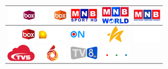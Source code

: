 | ![](https://raw.githubusercontent.com/RevGear/logo/master/Countries/MN/Asian-Box.png) | ![](https://raw.githubusercontent.com/RevGear/logo/master/Countries/MN/Dream-Box.png) | ![](https://raw.githubusercontent.com/RevGear/logo/master/Countries/MN/MNB-Sport.png) | ![](https://raw.githubusercontent.com/RevGear/logo/master/Countries/MN/MNB-World.png) | ![](https://raw.githubusercontent.com/RevGear/logo/master/Countries/MN/MNB.png) | 
|:---:|:---:|:---:|:---:|:---:| 
| ![](https://raw.githubusercontent.com/RevGear/logo/master/Countries/MN/Movie-Box.png) | ![](https://raw.githubusercontent.com/RevGear/logo/master/Countries/MN/N-TV.png) | ![](https://raw.githubusercontent.com/RevGear/logo/master/Countries/MN/O-N-TV.png) | ![](https://raw.githubusercontent.com/RevGear/logo/master/Countries/MN/Star-TV.png) | ![](https://raw.githubusercontent.com/RevGear/logo/master/Countries/MN/TV25.png) | 
| ![](https://raw.githubusercontent.com/RevGear/logo/master/Countries/MN/TV5.png) | ![](https://raw.githubusercontent.com/RevGear/logo/master/Countries/MN/TV6.png) | ![](https://raw.githubusercontent.com/RevGear/logo/master/Countries/MN/TV8.png) | ![](https://raw.githubusercontent.com/RevGear/logo/master/Countries/MN/UBS.png)  | 
